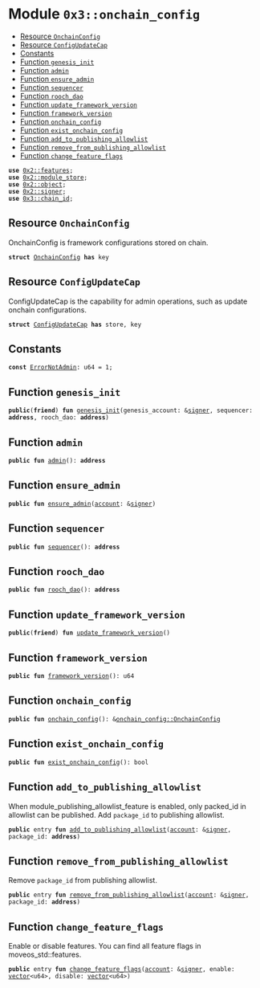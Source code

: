 
<a name="0x3_onchain_config"></a>

# Module `0x3::onchain_config`



-  [Resource `OnchainConfig`](#0x3_onchain_config_OnchainConfig)
-  [Resource `ConfigUpdateCap`](#0x3_onchain_config_ConfigUpdateCap)
-  [Constants](#@Constants_0)
-  [Function `genesis_init`](#0x3_onchain_config_genesis_init)
-  [Function `admin`](#0x3_onchain_config_admin)
-  [Function `ensure_admin`](#0x3_onchain_config_ensure_admin)
-  [Function `sequencer`](#0x3_onchain_config_sequencer)
-  [Function `rooch_dao`](#0x3_onchain_config_rooch_dao)
-  [Function `update_framework_version`](#0x3_onchain_config_update_framework_version)
-  [Function `framework_version`](#0x3_onchain_config_framework_version)
-  [Function `onchain_config`](#0x3_onchain_config_onchain_config)
-  [Function `exist_onchain_config`](#0x3_onchain_config_exist_onchain_config)
-  [Function `add_to_publishing_allowlist`](#0x3_onchain_config_add_to_publishing_allowlist)
-  [Function `remove_from_publishing_allowlist`](#0x3_onchain_config_remove_from_publishing_allowlist)
-  [Function `change_feature_flags`](#0x3_onchain_config_change_feature_flags)


<pre><code><b>use</b> <a href="">0x2::features</a>;
<b>use</b> <a href="">0x2::module_store</a>;
<b>use</b> <a href="">0x2::object</a>;
<b>use</b> <a href="">0x2::signer</a>;
<b>use</b> <a href="chain_id.md#0x3_chain_id">0x3::chain_id</a>;
</code></pre>



<a name="0x3_onchain_config_OnchainConfig"></a>

## Resource `OnchainConfig`

OnchainConfig is framework configurations stored on chain.


<pre><code><b>struct</b> <a href="onchain_config.md#0x3_onchain_config_OnchainConfig">OnchainConfig</a> <b>has</b> key
</code></pre>



<a name="0x3_onchain_config_ConfigUpdateCap"></a>

## Resource `ConfigUpdateCap`

ConfigUpdateCap is the capability for admin operations, such as update onchain configurations.


<pre><code><b>struct</b> <a href="onchain_config.md#0x3_onchain_config_ConfigUpdateCap">ConfigUpdateCap</a> <b>has</b> store, key
</code></pre>



<a name="@Constants_0"></a>

## Constants


<a name="0x3_onchain_config_ErrorNotAdmin"></a>



<pre><code><b>const</b> <a href="onchain_config.md#0x3_onchain_config_ErrorNotAdmin">ErrorNotAdmin</a>: u64 = 1;
</code></pre>



<a name="0x3_onchain_config_genesis_init"></a>

## Function `genesis_init`



<pre><code><b>public</b>(<b>friend</b>) <b>fun</b> <a href="onchain_config.md#0x3_onchain_config_genesis_init">genesis_init</a>(genesis_account: &<a href="">signer</a>, sequencer: <b>address</b>, rooch_dao: <b>address</b>)
</code></pre>



<a name="0x3_onchain_config_admin"></a>

## Function `admin`



<pre><code><b>public</b> <b>fun</b> <a href="onchain_config.md#0x3_onchain_config_admin">admin</a>(): <b>address</b>
</code></pre>



<a name="0x3_onchain_config_ensure_admin"></a>

## Function `ensure_admin`



<pre><code><b>public</b> <b>fun</b> <a href="onchain_config.md#0x3_onchain_config_ensure_admin">ensure_admin</a>(<a href="">account</a>: &<a href="">signer</a>)
</code></pre>



<a name="0x3_onchain_config_sequencer"></a>

## Function `sequencer`



<pre><code><b>public</b> <b>fun</b> <a href="onchain_config.md#0x3_onchain_config_sequencer">sequencer</a>(): <b>address</b>
</code></pre>



<a name="0x3_onchain_config_rooch_dao"></a>

## Function `rooch_dao`



<pre><code><b>public</b> <b>fun</b> <a href="onchain_config.md#0x3_onchain_config_rooch_dao">rooch_dao</a>(): <b>address</b>
</code></pre>



<a name="0x3_onchain_config_update_framework_version"></a>

## Function `update_framework_version`



<pre><code><b>public</b>(<b>friend</b>) <b>fun</b> <a href="onchain_config.md#0x3_onchain_config_update_framework_version">update_framework_version</a>()
</code></pre>



<a name="0x3_onchain_config_framework_version"></a>

## Function `framework_version`



<pre><code><b>public</b> <b>fun</b> <a href="onchain_config.md#0x3_onchain_config_framework_version">framework_version</a>(): u64
</code></pre>



<a name="0x3_onchain_config_onchain_config"></a>

## Function `onchain_config`



<pre><code><b>public</b> <b>fun</b> <a href="onchain_config.md#0x3_onchain_config">onchain_config</a>(): &<a href="onchain_config.md#0x3_onchain_config_OnchainConfig">onchain_config::OnchainConfig</a>
</code></pre>



<a name="0x3_onchain_config_exist_onchain_config"></a>

## Function `exist_onchain_config`



<pre><code><b>public</b> <b>fun</b> <a href="onchain_config.md#0x3_onchain_config_exist_onchain_config">exist_onchain_config</a>(): bool
</code></pre>



<a name="0x3_onchain_config_add_to_publishing_allowlist"></a>

## Function `add_to_publishing_allowlist`

When module_publishing_allowlist_feature is enabled, only packed_id in allowlist can be published.
Add <code>package_id</code> to publishing allowlist.


<pre><code><b>public</b> entry <b>fun</b> <a href="onchain_config.md#0x3_onchain_config_add_to_publishing_allowlist">add_to_publishing_allowlist</a>(<a href="">account</a>: &<a href="">signer</a>, package_id: <b>address</b>)
</code></pre>



<a name="0x3_onchain_config_remove_from_publishing_allowlist"></a>

## Function `remove_from_publishing_allowlist`

Remove <code>package_id</code> from publishing allowlist.


<pre><code><b>public</b> entry <b>fun</b> <a href="onchain_config.md#0x3_onchain_config_remove_from_publishing_allowlist">remove_from_publishing_allowlist</a>(<a href="">account</a>: &<a href="">signer</a>, package_id: <b>address</b>)
</code></pre>



<a name="0x3_onchain_config_change_feature_flags"></a>

## Function `change_feature_flags`

Enable or disable features. You can find all feature flags in moveos_std::features.


<pre><code><b>public</b> entry <b>fun</b> <a href="onchain_config.md#0x3_onchain_config_change_feature_flags">change_feature_flags</a>(<a href="">account</a>: &<a href="">signer</a>, enable: <a href="">vector</a>&lt;u64&gt;, disable: <a href="">vector</a>&lt;u64&gt;)
</code></pre>
